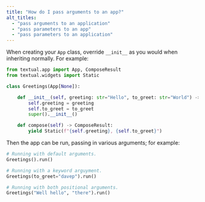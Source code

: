 ```yaml
---
title: "How do I pass arguments to an app?"
alt_titles:
  - "pass arguments to an application"
  - "pass parameters to an app"
  - "pass parameters to an application"
---
```


When creating your `App` class, override `__init__` as you would when
inheriting normally. For example:

```python
from textual.app import App, ComposeResult
from textual.widgets import Static

class Greetings(App[None]):

    def __init__(self, greeting: str="Hello", to_greet: str="World") -> None:
        self.greeting = greeting
        self.to_greet = to_greet
        super().__init__()

    def compose(self) -> ComposeResult:
        yield Static(f"{self.greeting}, {self.to_greet}")
```

Then the app can be run, passing in various arguments; for example:

```python
# Running with default arguments.
Greetings().run()

# Running with a keyword arguyment.
Greetings(to_greet="davep").run()

# Running with both positional arguments.
Greetings("Well hello", "there").run()
```
